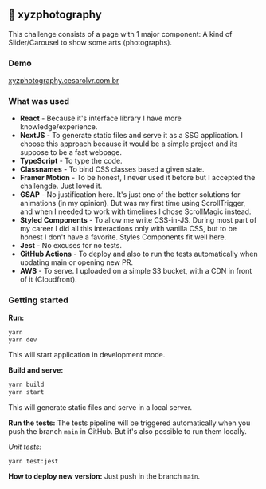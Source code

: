 
## 📸 xyzphotography
This challenge consists of a page with 1 major component: A kind of Slider/Carousel to show some arts (photographs).

### Demo
[xyzphotography.cesarolvr.com.br](https://xyzphotography.cesarolvr.com.br)

### What was used

- **React** - Because it's interface library I have more knowledge/experience.
- **NextJS** - To generate static files and serve it as a SSG application. I choose this approach because it would be a simple project and its suppose to be a fast webpage.
- **TypeScript** - To type the code.
- **Classnames** - To bind CSS classes based a given state.
- **Framer Motion** - To be honest, I never used it before but I accepted the challengde. Just loved it.
- **GSAP** - No justification here. It's just one of the better solutions for animations (in my opinion). But was my first time using ScrollTrigger, and when I needed to work with timelines I chose ScrollMagic instead.
- **Styled Components** - To allow me write CSS-in-JS. During most part of my career I did all this interactions only with vanilla CSS, but to be honest I don't have a favorite. Styles Components fit well here.
- **Jest** - No excuses for no tests.
- **GitHub Actions** - To deploy and also to run the tests automatically when updating main or opening new PR.
- **AWS** - To serve. I uploaded on a simple S3 bucket, with a CDN in front of it (Cloudfront).

### Getting started

**Run:**
```javascript
yarn
yarn dev
```
This will start application in development mode.

**Build and serve:**
```javascript
yarn build
yarn start
```
This will generate static files and serve in a local server.

**Run the tests:**
The tests pipeline will be triggered automatically when you push the branch `main` in GitHub. But it's also possible to run them locally.

*Unit tests:*
```shellscript
yarn test:jest
```

**How to deploy new version:**
Just push in the branch `main`.
